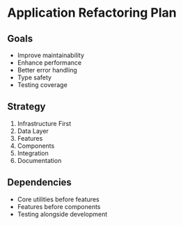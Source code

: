 # Application Refactoring Plan

## Goals
- Improve maintainability
- Enhance performance
- Better error handling
- Type safety
- Testing coverage

## Strategy
1. Infrastructure First
2. Data Layer
3. Features
4. Components
5. Integration
6. Documentation

## Dependencies
- Core utilities before features
- Features before components
- Testing alongside development 